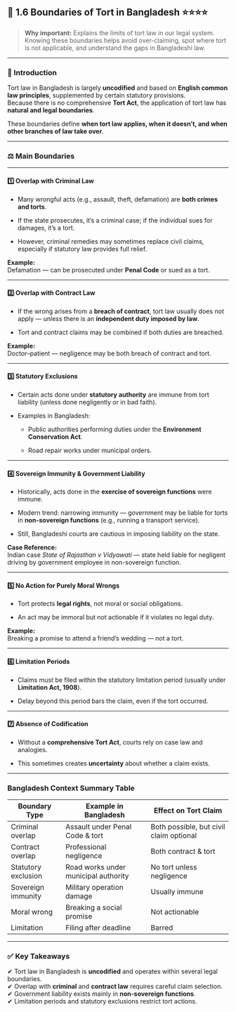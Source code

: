 
## 📑 **1.6 Boundaries of Tort in Bangladesh** ⭐⭐⭐⭐

> **Why important:** Explains the limits of tort law in our legal system. Knowing these boundaries helps avoid over-claiming, spot where tort is not applicable, and understand the gaps in Bangladeshi law.

---

### **📌 Introduction**

Tort law in Bangladesh is largely **uncodified** and based on **English common law principles**, supplemented by certain statutory provisions.  
Because there is no comprehensive **Tort Act**, the application of tort law has **natural and legal boundaries**.

These boundaries define **when tort law applies, when it doesn’t, and when other branches of law take over**.

---

### **⚖ Main Boundaries**

---

#### **1️⃣ Overlap with Criminal Law**

- Many wrongful acts (e.g., assault, theft, defamation) are **both crimes and torts**.
    
- If the state prosecutes, it’s a criminal case; if the individual sues for damages, it’s a tort.
    
- However, criminal remedies may sometimes replace civil claims, especially if statutory law provides full relief.
    

**Example:**  
Defamation — can be prosecuted under **Penal Code** or sued as a tort.

---

#### **2️⃣ Overlap with Contract Law**

- If the wrong arises from a **breach of contract**, tort law usually does not apply — unless there is an **independent duty imposed by law**.
    
- Tort and contract claims may be combined if both duties are breached.
    

**Example:**  
Doctor–patient — negligence may be both breach of contract and tort.

---

#### **3️⃣ Statutory Exclusions**

- Certain acts done under **statutory authority** are immune from tort liability (unless done negligently or in bad faith).
    
- Examples in Bangladesh:
    
    - Public authorities performing duties under the **Environment Conservation Act**.
        
    - Road repair works under municipal orders.
        

---

#### **4️⃣ Sovereign Immunity & Government Liability**

- Historically, acts done in the **exercise of sovereign functions** were immune.
    
- Modern trend: narrowing immunity — government may be liable for torts in **non-sovereign functions** (e.g., running a transport service).
    
- Still, Bangladeshi courts are cautious in imposing liability on the state.
    

**Case Reference:**  
Indian case _State of Rajasthan v Vidyawati_ — state held liable for negligent driving by government employee in non-sovereign function.

---

#### **5️⃣ No Action for Purely Moral Wrongs**

- Tort protects **legal rights**, not moral or social obligations.
    
- An act may be immoral but not actionable if it violates no legal duty.
    

**Example:**  
Breaking a promise to attend a friend’s wedding — not a tort.

---

#### **6️⃣ Limitation Periods**

- Claims must be filed within the statutory limitation period (usually under **Limitation Act, 1908**).
    
- Delay beyond this period bars the claim, even if the tort occurred.
    

---

#### **7️⃣ Absence of Codification**

- Without a **comprehensive Tort Act**, courts rely on case law and analogies.
    
- This sometimes creates **uncertainty** about whether a claim exists.
    

---

### **Bangladesh Context Summary Table**

|Boundary Type|Example in Bangladesh|Effect on Tort Claim|
|---|---|---|
|Criminal overlap|Assault under Penal Code & tort|Both possible, but civil claim optional|
|Contract overlap|Professional negligence|Both contract & tort|
|Statutory exclusion|Road works under municipal authority|No tort unless negligence|
|Sovereign immunity|Military operation damage|Usually immune|
|Moral wrong|Breaking a social promise|Not actionable|
|Limitation|Filing after deadline|Barred|

---

### ✅ **Key Takeaways**

✔ Tort law in Bangladesh is **uncodified** and operates within several legal boundaries.  
✔ Overlap with **criminal** and **contract law** requires careful claim selection.  
✔ Government liability exists mainly in **non-sovereign functions**.  
✔ Limitation periods and statutory exclusions restrict tort actions.

